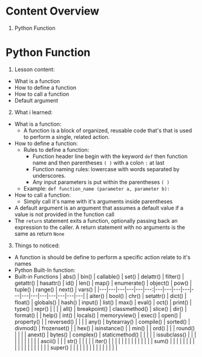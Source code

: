 # Content Overview
  1. Python Function
# Python Function
  1. Lesson content:
  - What is a function
  - How to define a function
  - How to call a function
  - Default argument
  2. What i learned:
  - What is a function:
    - A function is a block of organized, reusable code that's that is used to perform a single, related action.
  - How to define a function:
    - Rules to define a function:
      - Function header line begin with the keyword `def` then function name and then parentheses `( )` with a colon `:` at last
      - Function naming rules: lowercase with words separated by underscores.
      - Any input parameters is put within the parentheses `( )`
    - Example: `def function_name (parameter a, parameter b):`
  - How to call a function:
    - Simply call it's name with it's arguments inside parentheses
  - A default argument is an argument that assumes a default value if a value is not provided in the function call
  - The `return` statement exits a function, optionally passing back an expression to the caller. A return statement with no arguments is the same as return `None`
  3. Things to noticed:
  - A function is should be define to perform a specific action relate to it's names
  - Python Built-In function:
  - Built-in Functions
      | abs() | bin() | callable() | set() | delattr() | filter() | getattr() | hasattr() | id() | len() | map() | enumerate() | object() | pow() | tuple() | range() | next() | vars() |
      |---|---|---|---|---|---:|---|---|---|---|---|---|---|---|---|---|---|---|
      | aiter() | bool() | chr() | setattr() | dict() | float() | globals() | hash() | input() | list() | max() | eval() | oct() | print() | type() | repr() |  |  |
      | all() | breakpoint() | classmethod() | slice() | dir() | format() |  | help() | int() | locals() | memoryview() | exec() | open() | property() |  | reversed() |  |  |
      | any() | bytearray() | compile() | sorted() | divmod() | frozenset() |  | hex() | isinstance() |  | min() |  | ord() |  |  | round() |  |  |
      | anext() | bytes() | complex() | staticmethod() |  |  |  |  | issubclass() |  |  |  |  |  |  |  |  |  |
      | ascii() |  |  | str() |  |  |  |  | iter() |  |  |  |  |  |  |  |  |  |
      |  |  |  | sum() |  |  |  |  |  |  |  |  |  |  |  |  |  |  |
      |  |  |  | super() |  |  |  |  |  |  |  |  |  |  |  |  |  |  |